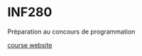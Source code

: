 # INF280
Préparation au concours de programmation

[course website](https://a3nm.net/work/teaching/#y2020-inf280)
